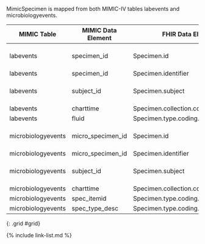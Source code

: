 MimicSpecimen is mapped from both MIMIC-IV tables labevents and microbiologyevents. 

MIMIC Table|MIMIC Data Element|FHIR Data Element|FHIR Profile|Notes| 
|---|---|---|---|---|
|labevents|specimen_id|Specimen.id|[MimicSpecimen]|Convert to UUID5|
|labevents|specimen_id|Specimen.identifier|[MimicSpecimen]||
|labevents|subject_id|Specimen.subject|[MimicSpecimen]|Convert to UUID5|
|labevents|charttime|Specimen.collection.collectedDateTime|[MimicSpecimen]||
|labevents|fluid|Specimen.type.coding.code|[MimicSpecimen]||
|microbiologyevents|micro_specimen_id|Specimen.id|[MimicSpecimen]|Convert to UUID5|
|microbiologyevents|micro_specimen_id|Specimen.identifier|[MimicSpecimen]||
|microbiologyevents|subject_id|Specimen.subject|[MimicSpecimen]|Convert to UUID5|
|microbiologyevents|charttime|Specimen.collection.collectedDateTime|[MimicSpecimen]||
|microbiologyevents|spec_itemid|Specimen.type.coding.code|[MimicSpecimen]||
|microbiologyevents|spec_type_desc|Specimen.type.coding.code|[MimicSpecimen]||
{: .grid #grid}

{% include link-list.md %}
